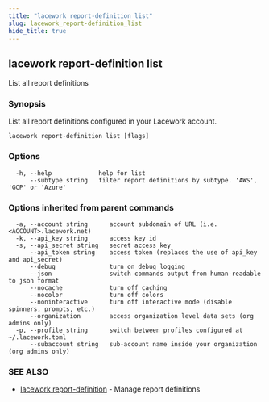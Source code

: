 ```yaml
---
title: "lacework report-definition list"
slug: lacework_report-definition_list
hide_title: true
---
```


## lacework report-definition list

List all report definitions

### Synopsis

List all report definitions configured in your Lacework account.

```
lacework report-definition list [flags]
```

### Options

```
  -h, --help             help for list
      --subtype string   filter report definitions by subtype. 'AWS', 'GCP' or 'Azure'
```

### Options inherited from parent commands

```
  -a, --account string      account subdomain of URL (i.e. <ACCOUNT>.lacework.net)
  -k, --api_key string      access key id
  -s, --api_secret string   secret access key
      --api_token string    access token (replaces the use of api_key and api_secret)
      --debug               turn on debug logging
      --json                switch commands output from human-readable to json format
      --nocache             turn off caching
      --nocolor             turn off colors
      --noninteractive      turn off interactive mode (disable spinners, prompts, etc.)
      --organization        access organization level data sets (org admins only)
  -p, --profile string      switch between profiles configured at ~/.lacework.toml
      --subaccount string   sub-account name inside your organization (org admins only)
```

### SEE ALSO

* [lacework report-definition](lacework_report-definition.md)	 - Manage report definitions


